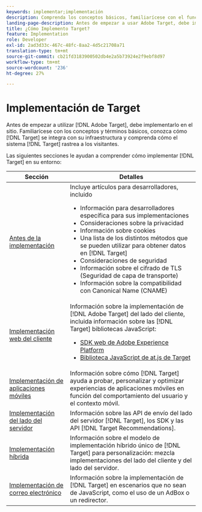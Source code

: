 ```yaml
---
keywords: implementar;implementación
description: Comprenda los conceptos básicos, familiarícese con el funcionamiento de Target y cómo se integra con su infraestructura, y comprenda cómo se realiza el seguimiento de los visitantes.
landing-page-description: Antes de empezar a usar Adobe Target, debe implementarlo en el sitio, comprender algunos conceptos y términos básicos, y familiarizarse con el funcionamiento de Target.
title: ¿Cómo Implemento Target?
feature: Implementation
role: Developer
exl-id: 2ad3d33c-467c-48fc-8aa2-4d5c21708a71
translation-type: tm+mt
source-git-commit: cb21fd3183900502db4e2a5b73924e2f9ebf8d97
workflow-type: tm+mt
source-wordcount: '236'
ht-degree: 27%

---
```


# Implementación de Target

Antes de empezar a utilizar [!DNL Adobe Target], debe implementarlo en el sitio. Familiarícese con los conceptos y términos básicos, conozca cómo [!DNL Target] se integra con su infraestructura y comprenda cómo el sistema [!DNL Target] rastrea a los visitantes.

Las siguientes secciones le ayudan a comprender cómo implementar [!DNL Target] en su entorno:

| Sección | Detalles |
| --- | --- |
| [Antes de la implementación](c-considerations-before-you-implement-target/considerations-before-you-implement-target.md) | Incluye artículos para desarrolladores, incluido<ul><li>Información para desarrolladores específica para sus implementaciones</li><li>Consideraciones sobre la privacidad</li><li>Información sobre cookies<li>Una lista de los distintos métodos que se pueden utilizar para obtener datos en [!DNL Target]</li><li>Consideraciones de seguridad</li><li>Información sobre el cifrado de TLS (Seguridad de capa de transporte)</li><li>Información sobre la compatibilidad con Canonical Name (CNAME)</li></ul> |
| [Implementación web del cliente](/help/c-implementing-target/c-implementing-target-for-client-side-web/implement-target-for-client-side-web.md) | Información sobre la implementación de [!DNL Adobe Target] del lado del cliente, incluida información sobre las [!DNL Target] bibliotecas JavaScript:<ul><li>[SDK web de Adobe Experience Platform](/help/c-implementing-target/c-implementing-target-for-client-side-web/aep-web-sdk.md)</li><li>[Biblioteca JavaScript de at.js de Target](/help/c-implementing-target/c-implementing-target-for-client-side-web/c-how-atjs-works/how-atjs-works.md)</li></ul> |
| [Implementación de aplicaciones móviles](/help/c-target-mobile-app/target-mobile-app.md) | Información sobre cómo [!DNL Target] ayuda a probar, personalizar y optimizar experiencias de aplicaciones móviles en función del comportamiento del usuario y el contexto móvil. |
| [Implementación del lado del servidor](/help/c-implementing-target/c-api-and-sdk-overview/api-and-sdk-overview.md) | Información sobre las API de envío del lado del servidor [!DNL Target], los SDK y las API [!DNL Target Recommendations]. |
| [Implementación híbrida](/help/c-implementing-target/hybrid-implementation.md) | Información sobre el modelo de implementación híbrido único de [!DNL Target] para personalización: mezcla implementaciones del lado del cliente y del lado del servidor. |
| [Implementación de correo electrónico](c-non-javascript-based-implementation/non-javascript-based-implementation.md) | Información sobre la implementación de [!DNL Target] en escenarios que no sean de JavaScript, como el uso de un AdBox o un redirector. |
